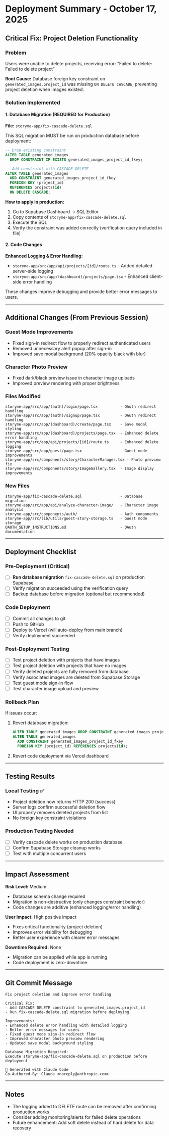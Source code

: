 # Deployment Summary - October 17, 2025

## Critical Fix: Project Deletion Functionality

### Problem
Users were unable to delete projects, receiving error: "Failed to delete: Failed to delete project"

**Root Cause:** Database foreign key constraint on `generated_images.project_id` was missing `ON DELETE CASCADE`, preventing project deletion when images existed.

### Solution Implemented

#### 1. Database Migration (REQUIRED for Production)
**File:** `storyme-app/fix-cascade-delete.sql`

This SQL migration MUST be run on production database before deployment:

```sql
-- Drop existing constraint
ALTER TABLE generated_images
  DROP CONSTRAINT IF EXISTS generated_images_project_id_fkey;

-- Add constraint with CASCADE DELETE
ALTER TABLE generated_images
  ADD CONSTRAINT generated_images_project_id_fkey
  FOREIGN KEY (project_id)
  REFERENCES projects(id)
  ON DELETE CASCADE;
```

**How to apply in production:**
1. Go to Supabase Dashboard → SQL Editor
2. Copy contents of `storyme-app/fix-cascade-delete.sql`
3. Execute the SQL
4. Verify the constraint was added correctly (verification query included in file)

#### 2. Code Changes

**Enhanced Logging & Error Handling:**
- `storyme-app/src/app/api/projects/[id]/route.ts` - Added detailed server-side logging
- `storyme-app/src/app/(dashboard)/projects/page.tsx` - Enhanced client-side error handling

These changes improve debugging and provide better error messages to users.

---

## Additional Changes (From Previous Session)

### Guest Mode Improvements
- Fixed sign-in redirect flow to properly redirect authenticated users
- Removed unnecessary alert popup after sign-in
- Improved save modal background (20% opacity black with blur)

### Character Photo Preview
- Fixed dark/black preview issue in character image uploads
- Improved preview rendering with proper brightness

### Files Modified
```
storyme-app/src/app/(auth)/login/page.tsx          - OAuth redirect handling
storyme-app/src/app/(auth)/signup/page.tsx         - OAuth redirect handling
storyme-app/src/app/(dashboard)/create/page.tsx    - Save modal styling
storyme-app/src/app/(dashboard)/projects/page.tsx  - Enhanced delete error handling
storyme-app/src/app/api/projects/[id]/route.ts     - Enhanced delete logging
storyme-app/src/app/guest/page.tsx                 - Guest mode improvements
storyme-app/src/components/story/CharacterManager.tsx - Photo preview fix
storyme-app/src/components/story/ImageGallery.tsx  - Image display improvements
```

### New Files
```
storyme-app/fix-cascade-delete.sql                 - Database migration
storyme-app/src/app/api/analyze-character-image/   - Character image analysis
storyme-app/src/components/auth/                   - Auth components
storyme-app/src/lib/utils/guest-story-storage.ts   - Guest mode storage
OAUTH_SETUP_INSTRUCTIONS.md                        - OAuth documentation
```

---

## Deployment Checklist

### Pre-Deployment (Critical)
- [ ] **Run database migration** `fix-cascade-delete.sql` on production Supabase
- [ ] Verify migration succeeded using the verification query
- [ ] Backup database before migration (optional but recommended)

### Code Deployment
- [ ] Commit all changes to git
- [ ] Push to GitHub
- [ ] Deploy to Vercel (will auto-deploy from main branch)
- [ ] Verify deployment succeeded

### Post-Deployment Testing
- [ ] Test project deletion with projects that have images
- [ ] Test project deletion with projects that have no images
- [ ] Verify deleted projects are fully removed from database
- [ ] Verify associated images are deleted from Supabase Storage
- [ ] Test guest mode sign-in flow
- [ ] Test character image upload and preview

### Rollback Plan
If issues occur:
1. Revert database migration:
   ```sql
   ALTER TABLE generated_images DROP CONSTRAINT generated_images_project_id_fkey;
   ALTER TABLE generated_images
     ADD CONSTRAINT generated_images_project_id_fkey
     FOREIGN KEY (project_id) REFERENCES projects(id);
   ```
2. Revert code deployment via Vercel dashboard

---

## Testing Results

### Local Testing ✅
- Project deletion now returns HTTP 200 (success)
- Server logs confirm successful deletion flow
- UI properly removes deleted projects from list
- No foreign key constraint violations

### Production Testing Needed
- [ ] Verify cascade delete works on production database
- [ ] Confirm Supabase Storage cleanup works
- [ ] Test with multiple concurrent users

---

## Impact Assessment

**Risk Level:** Medium
- Database schema change required
- Migration is non-destructive (only changes constraint behavior)
- Code changes are additive (enhanced logging/error handling)

**User Impact:** High positive impact
- Fixes critical functionality (project deletion)
- Improves error visibility for debugging
- Better user experience with clearer error messages

**Downtime Required:** None
- Migration can be applied while app is running
- Code deployment is zero-downtime

---

## Git Commit Message

```
Fix project deletion and improve error handling

Critical Fix:
- Add CASCADE DELETE constraint to generated_images.project_id
- Run fix-cascade-delete.sql migration before deploying

Improvements:
- Enhanced delete error handling with detailed logging
- Better error messages for users
- Fixed guest mode sign-in redirect flow
- Improved character photo preview rendering
- Updated save modal background styling

Database Migration Required:
Execute storyme-app/fix-cascade-delete.sql on production before deployment

🤖 Generated with Claude Code
Co-Authored-By: Claude <noreply@anthropic.com>
```

---

## Notes

- The logging added to DELETE route can be removed after confirming production works
- Consider adding monitoring/alerts for failed delete operations
- Future enhancement: Add soft delete instead of hard delete for data recovery

